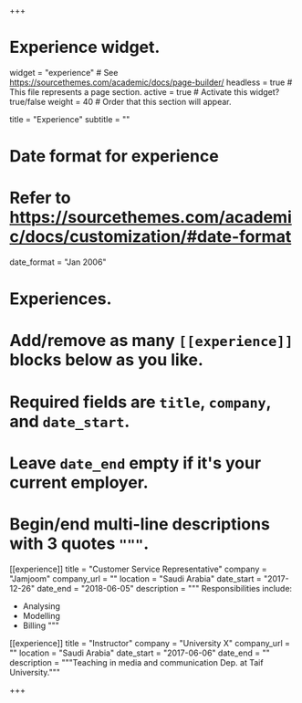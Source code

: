 +++
# Experience widget.
widget = "experience"  # See https://sourcethemes.com/academic/docs/page-builder/
headless = true  # This file represents a page section.
active = true  # Activate this widget? true/false
weight = 40  # Order that this section will appear.

title = "Experience"
subtitle = ""

# Date format for experience
#   Refer to https://sourcethemes.com/academic/docs/customization/#date-format
date_format = "Jan 2006"

# Experiences.
#   Add/remove as many `[[experience]]` blocks below as you like.
#   Required fields are `title`, `company`, and `date_start`.
#   Leave `date_end` empty if it's your current employer.
#   Begin/end multi-line descriptions with 3 quotes `"""`.
[[experience]]
  title = "Customer Service Representative"
  company = "Jamjoom"
  company_url = ""
  location = "Saudi Arabia"
  date_start = "2017-12-26"
  date_end = "2018-06-05"
  description = """
  Responsibilities include:

  * Analysing
  * Modelling
  * Billing
  """

[[experience]]
  title = "Instructor"
  company = "University X"
  company_url = ""
  location = "Saudi Arabia"
  date_start = "2017-06-06"
  date_end = ""
  description = """Teaching in media and communication Dep. at Taif University."""

+++
